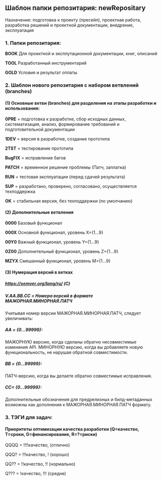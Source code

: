 ## Шаблон папки репозитария: newRepositary
Назначение: подготовка к проекту (пресейл), проектная работа, разработка решений и проектной документации, внедрение, эксплуатация
### 1. Папки репозитария:
**BOOK** Для проектной и эксплутационной документации, книг, описаний

**TOOL** Разработанный инструментарий

**GOLD** Условия и результат оплаты

### 2. Шаблон нового репозитария с набором ветвлений (branches)
#### (1) Основные ветви (branches) для разделения на этапы разработки и использования:
**0PRE** = подготовка к разработке, сбор исходных данных, систематизация, анализ, формирование требований и подготовительной документации

**1DEV** = версия в разработке, создание прототипа

**2TST** = тестирование прототипа

**BugFIX** = исправление багов

**PATCH** = временное решение проблемы (Патч, заплатка)

**RUN** = тестовая эксплуатации (перед сдачей результата)

**SUP** = разработано, проверено, согласовано, осуществляется техподдержка

**OK** = стабильная версия, без техподдержки (по умолчанию)

#### (2) Дополнительные ветвления
**0000** Базовый функционал

**000X** Основной функционал, уровень X={1...9}

**00Y0** Важный функционал, уровень Y={1...9}

**0Z00** Дополнительный функционал, уровень Z={1...9}

**MZYX** Смешанный функционал, уровень M={1...9}

#### (3) Нумерация версий в ветках
##### https://semver.org/lang/ru/ (С)
##### V.AA.BB.CC = Номера версий в формате МАЖОРНАЯ.МИНОРНАЯ.ПАТЧ
Учитывая номер версии МАЖОРНАЯ.МИНОРНАЯ.ПАТЧ, следует увеличивать:
##### AA = {0...99999}:
МАЖОРНУЮ версию, когда сделаны обратно несовместимые изменения API.
МИНОРНУЮ версию, когда вы добавляете новую функциональность, не нарушая обратной совместимости.
##### BB = {0...99999}:
ПАТЧ-версию, когда вы делаете обратно совместимые исправления.
##### CC= {0...99999}:
Дополнительные обозначения для предрелизных и билд-метаданных возможны как дополнения к МАЖОРНАЯ.МИНОРНАЯ.ПАТЧ формату.


### 3. ТЭГИ для задач:
#### Приоритеты оптимизации качества разработки (Q=качество, T=сроки, G=финансирование, R=?=риски)
QQQQ = !!!!качество,  (отлично)

QQQ? = !!!качество, ! (хорошо)

QQ?? = !!качество, !! (нормально)

Q??? = !качество, !!! (средне)
